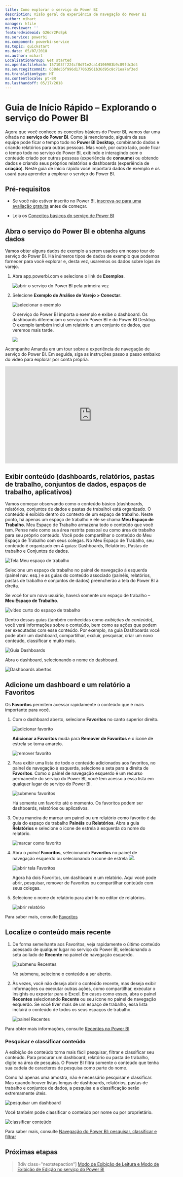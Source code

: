 ```yaml
---
title: Como explorar o serviço do Power BI
description: Visão geral da experiência de navegação do Power BI
author: mihart
manager: kfile
ms.reviewer: ''
featuredvideoid: G26dr2PsEpk
ms.service: powerbi
ms.component: powerbi-service
ms.topic: quickstart
ms.date: 05/07/2018
ms.author: mihart
LocalizationGroup: Get started
ms.openlocfilehash: 157103ff224cf0d71e2ca14106903b9c89fdc3d4
ms.sourcegitcommit: 638de55f996d177063561b36d95c8c71ea7af3ed
ms.translationtype: HT
ms.contentlocale: pt-BR
ms.lasthandoff: 05/17/2018
---
```

# <a name="quickstart---getting-around-in-power-bi-service"></a>Guia de Início Rápido – Explorando o serviço do Power BI

Agora que você conhece os conceitos básicos do Power BI, vamos dar uma olhada no **serviço do Power BI**. Como já mencionado, alguém da sua equipe pode ficar o tempo todo no **Power BI Desktop**, combinando dados e criando relatórios para outras pessoas. Mas você, por outro lado, pode ficar o tempo todo no serviço do Power BI, exibindo e interagindo com o conteúdo criado por outras pessoas (experiência de **consumo**) ou obtendo dados e criando seus próprios relatórios e dashboards (experiência de **criação**). Neste guia de início rápido você importará dados de exemplo e os usará para aprender a explorar o serviço do Power BI. 
 
## <a name="prerequisites"></a>Pré-requisitos

- Se você não estiver inscrito no Power BI, [inscreva-se para uma avaliação gratuita](https://app.powerbi.com/signupredirect?pbi_source=web) antes de começar.

- Leia os [Conceitos básicos do serviço de Power BI](service-basic-concepts.md)

## <a name="open-power-bi-service-and-get-some-data"></a>Abra o serviço do Power BI e obtenha alguns dados
Vamos obter alguns dados de exemplo a serem usados em nosso tour do serviço do Power BI. Há inúmeros tipos de dados de exemplo que podemos fornecer para você explorar e, desta vez, usaremos os dados sobre lojas de varejo.    
1. Abra app.powerbi.com e selecione o link de **Exemplos**. 

    ![abrir o serviço do Power BI pela primeira vez](media/service-the-new-power-bi-experience/power-bi-new-user.png)

2. Selecione **Exemplo de Análise de Varejo > Conectar**.

    ![selecionar o exemplo](media/service-the-new-power-bi-experience/power-bi-retail-sample.png)

    O serviço do Power BI importa o exemplo e exibe o dashboard. Os dashboards diferenciam o serviço do Power BI e do Power BI Desktop. O exemplo também inclui um relatório e um conjunto de dados, que veremos mais tarde.

    ![](media/service-the-new-power-bi-experience/power-bi-dashboard.png)

Acompanhe Amanda em um tour sobre a experiência de navegação de serviço do Power BI.  Em seguida, siga as instruções passo a passo embaixo do vídeo para explorar por conta própria.

<iframe width="560" height="315" src="https://www.youtube.com/embed/G26dr2PsEpk" frameborder="0" allowfullscreen></iframe>


## <a name="view-content-dashboards-reports-workbooks-datasets-workspaces-apps"></a>Exibir conteúdo (dashboards, relatórios, pastas de trabalho, conjuntos de dados, espaços de trabalho, aplicativos)
Vamos começar observando como o conteúdo básico (dashboards, relatórios, conjuntos de dados e pastas de trabalho) está organizado. O conteúdo é exibido dentro do contexto de um espaço de trabalho. Neste ponto, há apenas um espaço de trabalho e ele se chama **Meu Espaço de Trabalho**. Meu Espaço de Trabalho armazena todo o conteúdo que você tem. Pense nele como sua área restrita pessoal ou como área de trabalho para seu próprio conteúdo. Você pode compartilhar o conteúdo do Meu Espaço de Trabalho com seus colegas. No Meu Espaço de Trabalho, seu conteúdo é organizado em 4 guias: Dashboards, Relatórios, Pastas de trabalho e Conjuntos de dados.

![Tela Meu espaço de trabalho](media/service-the-new-power-bi-experience/power-bi-my-workspace2.png)

Selecione um espaço de trabalho no painel de navegação à esquerda (painel nav. esq.) e as guias do conteúdo associado (painéis, relatórios, pastas de trabalho e conjuntos de dados) preencherão a tela do Power BI à direita.

Se você for um novo usuário, haverá somente um espaço de trabalho – **Meu Espaço de Trabalho**.

![vídeo curto do espaço de trabalho](media/service-the-new-power-bi-experience/nav.gif)

Dentro dessas guias (também conhecidas como *exibições de conteúdo*), você verá informações sobre o conteúdo, bem como as ações que podem ser executadas com esse conteúdo.  Por exemplo, na guia Dashboards você pode abrir um dashboard, compartilhar, excluir, pesquisar, criar um novo conteúdo, classificar e muito mais.

![Guia Dashboards](media/service-the-new-power-bi-experience/power-bi-dashboard-tab.png)

Abra o dashboard, selecionando o nome do dashboard.

![Dashboards abertos](media/service-the-new-power-bi-experience/power-bi-open-dashboard.png)

## <a name="favorite-a-dashboard-and-a-report"></a>Adicione um dashboard e um relatório a Favoritos
Os **Favoritos** permitem acessar rapidamente o conteúdo que é mais importante para você.  

1. Com o dashboard aberto, selecione **Favoritos** no canto superior direito.
   
   ![adicionar favorito](media/service-the-new-power-bi-experience/powerbi-dashboard-favorite.png)
   
   **Adicionar a Favoritos** muda para **Remover de Favoritos** e o ícone de estrela se torna amarelo.
   
   ![remover favorito](media/service-the-new-power-bi-experience/power-bi-unfavorite2.png)

2. Para exibir uma lista de todo o conteúdo adicionados aos favoritos, no painel de navegação à esquerda, selecione a seta para a direita de **Favoritos**. Como o painel de navegação esquerdo é um recurso permanente do serviço do Power BI, você tem acesso a essa lista em qualquer lugar do serviço do Power BI.
   
    ![submenu favoritos](media/service-the-new-power-bi-experience/power-bi-favorite.png)
   
    Há somente um favorito até o momento. Os favoritos podem ser dashboards, relatórios ou aplicativos.  

1. Outra maneira de marcar um painel ou um relatório como favorito é da guia do espaço de trabalho **Painéis** ou **Relatórios**.  Abra a guia **Relatórios** e selecione o ícone de estrela à esquerda do nome do relatório.
   
   ![marcar como favorito](media/service-the-new-power-bi-experience/power-bi-report-favorite.png)

3. Abra o *painel* **Favoritos**, selecionando **Favoritos** no painel de navegação esquerdo ou selecionando o ícone de estrela ![](media/service-the-new-power-bi-experience/powerbi-star-icon.png).
   
   ![abrir tela Favoritos](media/service-the-new-power-bi-experience/power-bi-favorite-pane.png)
   
   Agora há dois Favoritos, um dashboard e um relatório. Aqui você pode abrir, pesquisar, remover de Favoritos ou compartilhar conteúdo com seus colegas.

4. Selecione o nome do relatório para abri-lo no editor de relatórios.

    ![abrir relatório](media/service-the-new-power-bi-experience/power-bi-report-open.png)


Para saber mais, consulte [Favoritos](service-dashboard-favorite.md)

## <a name="locate-your-most-recent-content"></a>Localize o conteúdo mais recente

1. De forma semelhante aos Favoritos, veja rapidamente o último conteúdo acessado de qualquer lugar no serviço do Power BI, selecionando a seta ao lado de **Recente** no painel de navegação esquerdo.

   ![submenu Recentes](media/service-the-new-power-bi-experience/power-bi-recent-flyout.png)

    No submenu, selecione o conteúdo a ser aberto.

2. Às vezes, você não deseja abrir o conteúdo recente, mas deseja exibir informações ou executar outras ações, como compartilhar, executar o Insights ou exportar para o Excel. Em casos como esses, abra o painel **Recentes** selecionando **Recente** ou seu ícone no painel de navegação esquerdo. Se você tiver mais de um espaço de trabalho, essa lista incluirá o conteúdo de todos os seus espaços de trabalho.

   ![painel Recentes](media/service-the-new-power-bi-experience/power-bi-recent.png)

Para obter mais informações, consulte [Recentes no Power BI](service-recent.md)

### <a name="search-and-sort-content"></a>Pesquisar e classificar conteúdo
A exibição de conteúdo torna mais fácil pesquisar, filtrar e classificar seu conteúdo. Para procurar um dashboard, relatório ou pasta de trabalho, digite na área de pesquisa. O Power BI filtra somente o conteúdo que tenha sua cadeia de caracteres de pesquisa como parte do nome.

Como há apenas uma amostra, não é necessário pesquisar e classificar.  Mas quando houver listas longas de dashboards, relatórios, pastas de trabalho e conjuntos de dados, a pesquisa e a classificação serão extremamente úteis.

![pesquisar um dashboard](media/service-the-new-power-bi-experience/power-bi-search-sort.png)

Você também pode classificar o conteúdo por nome ou por proprietário.  

![classificar conteúdo](media/service-the-new-power-bi-experience/power-bi-sort.png)

Para saber mais, consulte [Navegação do Power BI: pesquisar, classificar e filtrar](service-navigation-search-filter-sort.md)

## <a name="next-steps"></a>Próximas etapas

> [!div class="nextstepaction"]
> [Modo de Exibição de Leitura e Modo de Exibição de Edição no serviço do Power BI](./service-reading-view-and-editing-view.md)